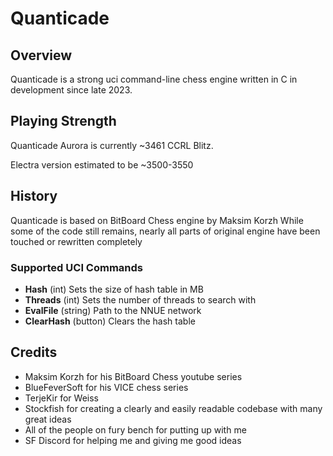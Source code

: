 # Quanticade

## Overview

Quanticade is a strong uci command-line chess engine written in C in development since late 2023.

## Playing Strength

Quanticade Aurora is currently ~3461 CCRL Blitz.

Electra version estimated to be ~3500-3550

## History

Quanticade is based on BitBoard Chess engine by Maksim Korzh
While some of the code still remains, nearly all parts of original engine have been touched or rewritten completely

### Supported UCI Commands

* **Hash** (int) Sets the size of hash table in MB
* **Threads** (int) Sets the number of threads to search with
* **EvalFile** (string) Path to the NNUE network
* **ClearHash** (button) Clears the hash table

## Credits

- Maksim Korzh for his BitBoard Chess youtube series
- BlueFeverSoft for his VICE chess series
- TerjeKir for Weiss
- Stockfish for creating a clearly and easily readable codebase with many great ideas
- All of the people on fury bench for putting up with me
- SF Discord for helping me and giving me good ideas
